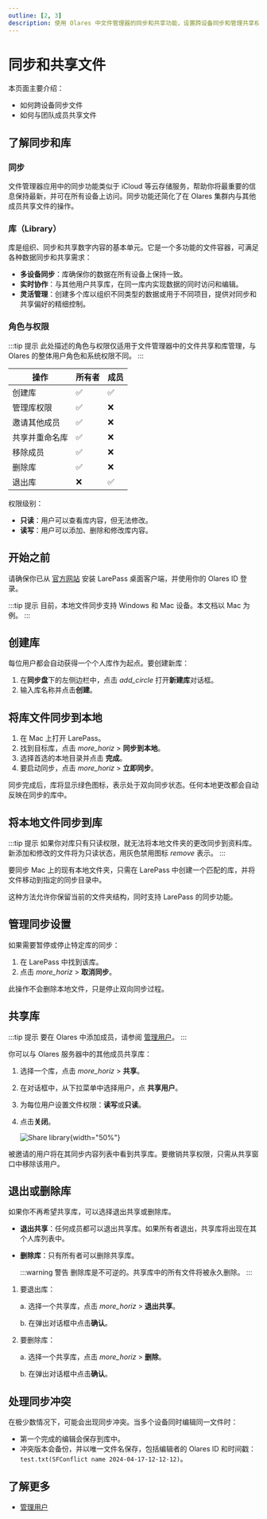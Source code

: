 ```yaml
---
outline: [2, 3]
description: 使用 Olares 中文件管理器的同步和共享功能，设置跨设备同步和管理共享权限，提升团队协作效率。
---
```


# 同步和共享文件

本页面主要介绍：
- 如何跨设备同步文件
- 如何与团队成员共享文件

## 了解同步和库

### 同步

文件管理器应用中的同步功能类似于 iCloud 等云存储服务，帮助你将最重要的信息保持最新，并可在所有设备上访问。同步功能还简化了在 Olares 集群内与其他成员共享文件的操作。

### 库（Library）

库是组织、同步和共享数字内容的基本单元。它是一个多功能的文件容器，可满足各种数据同步和共享需求：

* **多设备同步**：库确保你的数据在所有设备上保持一致。
* **实时协作**：与其他用户共享库，在同一库内实现数据的同时访问和编辑。
* **灵活管理**：创建多个库以组织不同类型的数据或用于不同项目，提供对同步和共享偏好的精细控制。

### 角色与权限

:::tip 提示
此处描述的角色与权限仅适用于文件管理器中的文件共享和库管理，与 Olares 的整体用户角色和系统权限不同。
:::

| 操作                     | 所有者 | 成员 |
|--------------------------|-------|------|
| 创建库                  | ✅     | ✅   |
| 管理库权限              | ✅     | ❌   |
| 邀请其他成员             | ✅     | ❌   |
| 共享并重命名库           | ✅     | ❌   |
| 移除成员                | ✅     | ❌   |
| 删除库                  | ✅     | ❌   |
| 退出库                  | ❌     | ✅   |

权限级别：
- **只读**：用户可以查看库内容，但无法修改。
- **读写**：用户可以添加、删除和修改库内容。

## 开始之前

请确保你已从 [官方网站](https://olares.cn/larepass) 安装 LarePass 桌面客户端，并使用你的 Olares ID 登录。

:::tip 提示
目前，本地文件同步支持 Windows 和 Mac 设备。本文档以 Mac 为例。
:::

## 创建库

每位用户都会自动获得一个个人库作为起点。要创建新库：

1. 在**同步盘**下的左侧边栏中，点击 <i class="material-symbols-outlined">add_circle</i> 打开**新建库**对话框。
2. 输入库名称并点击**创建**。

## 将库文件同步到本地

1. 在 Mac 上打开 LarePass。
2. 找到目标库，点击 <i class="material-symbols-outlined">more_horiz</i> > **同步到本地**。
3. 选择首选的本地目录并点击 **完成**。
4. 要启动同步，点击 <i class="material-symbols-outlined">more_horiz</i> > **立即同步**。

同步完成后，库将显示绿色图标，表示处于双向同步状态。任何本地更改都会自动反映在同步的库中。

## 将本地文件同步到库

:::tip 提示
如果你对库只有只读权限，就无法将本地文件夹的更改同步到资料库。新添加和修改的文件将为只读状态，用灰色禁用图标 <i class="material-symbols-outlined">remove</i> 表示。
:::

要同步 Mac 上的现有本地文件夹，只需在 LarePass 中创建一个匹配的库，并将文件移动到指定的同步目录中。

这种方法允许你保留当前的文件夹结构，同时支持 LarePass 的同步功能。

## 管理同步设置

如果需要暂停或停止特定库的同步：

1. 在 LarePass 中找到该库。
2. 点击 <i class="material-symbols-outlined">more_horiz</i> > **取消同步**。

此操作不会删除本地文件，只是停止双向同步过程。

## 共享库

:::tip 提示
要在 Olares 中添加成员，请参阅 [管理用户](../olares/settings/manage-team.md)。
:::

你可以与 Olares 服务器中的其他成员共享库：

1. 选择一个库，点击 <i class="material-symbols-outlined">more_horiz</i> > **共享**。
2. 在对话框中，从下拉菜单中选择用户，点 **共享用户**。
3. 为每位用户设置文件权限：**读写**或**只读**。
4. 点击**关闭**。

   ![Share library](/images/manual/tasks/share-library.png#bordered){width="50%"}

被邀请的用户将在其同步内容列表中看到共享库。要撤销共享权限，只需从共享窗口中移除该用户。

## 退出或删除库

如果你不再希望共享库，可以选择退出共享或删除库。

- **退出共享**：任何成员都可以退出共享库。如果所有者退出，共享库将出现在其个人库列表中。
- **删除库**：只有所有者可以删除共享库。

   :::warning 警告
   删除库是不可逆的。共享库中的所有文件将被永久删除。
   :::

1. 要退出库：
   
   a. 选择一个共享库，点击 <i class="material-symbols-outlined">more_horiz</i> > **退出共享**。

   b. 在弹出对话框中点击**确认**。
2. 要删除库：

   a. 选择一个共享库，点击 <i class="material-symbols-outlined">more_horiz</i> > **删除**。

   b. 在弹出对话框中点击**确认**。

## 处理同步冲突

在极少数情况下，可能会出现同步冲突。当多个设备同时编辑同一文件时：

* 第一个完成的编辑会保存到库中。
* 冲突版本会备份，并以唯一文件名保存，包括编辑者的 Olares ID 和时间戳：`test.txt(SFConflict name 2024-04-17-12-12-12)`。

## 了解更多

- [管理用户](../olares/settings/manage-team.md)